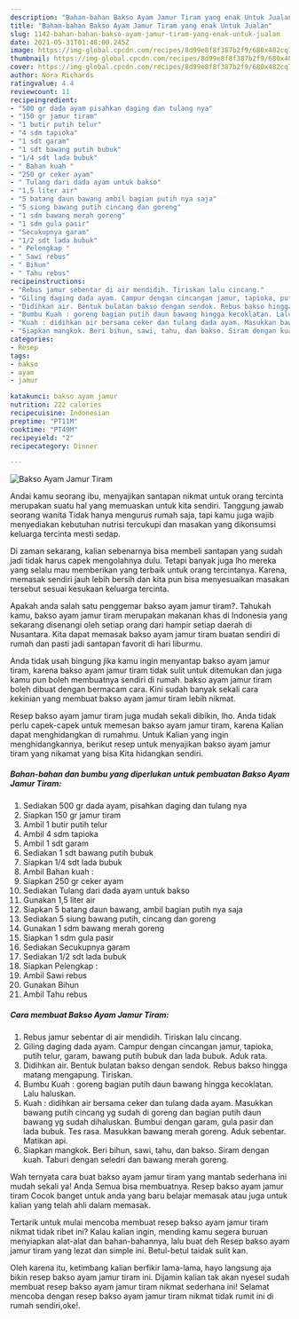 ```yaml
---
description: "Bahan-bahan Bakso Ayam Jamur Tiram yang enak Untuk Jualan"
title: "Bahan-bahan Bakso Ayam Jamur Tiram yang enak Untuk Jualan"
slug: 1142-bahan-bahan-bakso-ayam-jamur-tiram-yang-enak-untuk-jualan
date: 2021-05-31T01:48:00.245Z
image: https://img-global.cpcdn.com/recipes/8d99e8f8f387b2f9/680x482cq70/bakso-ayam-jamur-tiram-foto-resep-utama.jpg
thumbnail: https://img-global.cpcdn.com/recipes/8d99e8f8f387b2f9/680x482cq70/bakso-ayam-jamur-tiram-foto-resep-utama.jpg
cover: https://img-global.cpcdn.com/recipes/8d99e8f8f387b2f9/680x482cq70/bakso-ayam-jamur-tiram-foto-resep-utama.jpg
author: Nora Richards
ratingvalue: 4.4
reviewcount: 11
recipeingredient:
- "500 gr dada ayam pisahkan daging dan tulang nya"
- "150 gr jamur tiram"
- "1 butir putih telur"
- "4 sdm tapioka"
- "1 sdt garam"
- "1 sdt bawang putih bubuk"
- "1/4 sdt lada bubuk"
- " Bahan kuah "
- "250 gr ceker ayam"
- " Tulang dari dada ayam untuk bakso"
- "1,5 liter air"
- "5 batang daun bawang ambil bagian putih nya saja"
- "5 siung bawang putih cincang dan goreng"
- "1 sdm bawang merah goreng"
- "1 sdm gula pasir"
- "Secukupnya garam"
- "1/2 sdt lada bubuk"
- " Pelengkap "
- " Sawi rebus"
- " Bihun"
- " Tahu rebus"
recipeinstructions:
- "Rebus jamur sebentar di air mendidih. Tiriskan lalu cincang."
- "Giling daging dada ayam. Campur dengan cincangan jamur, tapioka, putih telur, garam, bawang putih bubuk dan lada bubuk. Aduk rata."
- "Didihkan air. Bentuk bulatan bakso dengan sendok. Rebus bakso hingga matang mengapung. Tiriskan."
- "Bumbu Kuah : goreng bagian putih daun bawang hingga kecoklatan. Lalu haluskan."
- "Kuah : didihkan air bersama ceker dan tulang dada ayam. Masukkan bawang putih cincang yg sudah di goreng dan bagian putih daun bawang yg sudah dihaluskan. Bumbui dengan garam, gula pasir dan lada bubuk. Tes rasa. Masukkan bawang merah goreng. Aduk sebentar. Matikan api."
- "Siapkan mangkok. Beri bihun, sawi, tahu, dan bakso. Siram dengan kuah. Taburi dengan seledri dan bawang merah goreng."
categories:
- Resep
tags:
- bakso
- ayam
- jamur

katakunci: bakso ayam jamur 
nutrition: 222 calories
recipecuisine: Indonesian
preptime: "PT11M"
cooktime: "PT49M"
recipeyield: "2"
recipecategory: Dinner

---
```



![Bakso Ayam Jamur Tiram](https://img-global.cpcdn.com/recipes/8d99e8f8f387b2f9/680x482cq70/bakso-ayam-jamur-tiram-foto-resep-utama.jpg)

Andai kamu seorang ibu, menyajikan santapan nikmat untuk orang tercinta merupakan suatu hal yang memuaskan untuk kita sendiri. Tanggung jawab seorang  wanita Tidak hanya mengurus rumah saja, tapi kamu juga wajib menyediakan kebutuhan nutrisi tercukupi dan masakan yang dikonsumsi keluarga tercinta mesti sedap.

Di zaman  sekarang, kalian sebenarnya bisa membeli santapan yang sudah jadi tidak harus capek mengolahnya dulu. Tetapi banyak juga lho mereka yang selalu mau memberikan yang terbaik untuk orang tercintanya. Karena, memasak sendiri jauh lebih bersih dan kita pun bisa menyesuaikan masakan tersebut sesuai kesukaan keluarga tercinta. 



Apakah anda salah satu penggemar bakso ayam jamur tiram?. Tahukah kamu, bakso ayam jamur tiram merupakan makanan khas di Indonesia yang sekarang disenangi oleh setiap orang dari hampir setiap daerah di Nusantara. Kita dapat memasak bakso ayam jamur tiram buatan sendiri di rumah dan pasti jadi santapan favorit di hari liburmu.

Anda tidak usah bingung jika kamu ingin menyantap bakso ayam jamur tiram, karena bakso ayam jamur tiram tidak sulit untuk ditemukan dan juga kamu pun boleh membuatnya sendiri di rumah. bakso ayam jamur tiram boleh dibuat dengan bermacam cara. Kini sudah banyak sekali cara kekinian yang membuat bakso ayam jamur tiram lebih nikmat.

Resep bakso ayam jamur tiram juga mudah sekali dibikin, lho. Anda tidak perlu capek-capek untuk memesan bakso ayam jamur tiram, karena Kalian dapat menghidangkan di rumahmu. Untuk Kalian yang ingin menghidangkannya, berikut resep untuk menyajikan bakso ayam jamur tiram yang nikamat yang bisa Kita hidangkan sendiri.

<!--inarticleads1-->

##### Bahan-bahan dan bumbu yang diperlukan untuk pembuatan Bakso Ayam Jamur Tiram:

1. Sediakan 500 gr dada ayam, pisahkan daging dan tulang nya
1. Siapkan 150 gr jamur tiram
1. Ambil 1 butir putih telur
1. Ambil 4 sdm tapioka
1. Ambil 1 sdt garam
1. Sediakan 1 sdt bawang putih bubuk
1. Siapkan 1/4 sdt lada bubuk
1. Ambil  Bahan kuah :
1. Siapkan 250 gr ceker ayam
1. Sediakan  Tulang dari dada ayam untuk bakso
1. Gunakan 1,5 liter air
1. Siapkan 5 batang daun bawang, ambil bagian putih nya saja
1. Sediakan 5 siung bawang putih, cincang dan goreng
1. Gunakan 1 sdm bawang merah goreng
1. Siapkan 1 sdm gula pasir
1. Sediakan Secukupnya garam
1. Sediakan 1/2 sdt lada bubuk
1. Siapkan  Pelengkap :
1. Ambil  Sawi rebus
1. Gunakan  Bihun
1. Ambil  Tahu rebus




<!--inarticleads2-->

##### Cara membuat Bakso Ayam Jamur Tiram:

1. Rebus jamur sebentar di air mendidih. Tiriskan lalu cincang.
1. Giling daging dada ayam. Campur dengan cincangan jamur, tapioka, putih telur, garam, bawang putih bubuk dan lada bubuk. Aduk rata.
1. Didihkan air. Bentuk bulatan bakso dengan sendok. Rebus bakso hingga matang mengapung. Tiriskan.
1. Bumbu Kuah : goreng bagian putih daun bawang hingga kecoklatan. Lalu haluskan.
1. Kuah : didihkan air bersama ceker dan tulang dada ayam. Masukkan bawang putih cincang yg sudah di goreng dan bagian putih daun bawang yg sudah dihaluskan. Bumbui dengan garam, gula pasir dan lada bubuk. Tes rasa. Masukkan bawang merah goreng. Aduk sebentar. Matikan api.
1. Siapkan mangkok. Beri bihun, sawi, tahu, dan bakso. Siram dengan kuah. Taburi dengan seledri dan bawang merah goreng.




Wah ternyata cara buat bakso ayam jamur tiram yang mantab sederhana ini mudah sekali ya! Anda Semua bisa membuatnya. Resep bakso ayam jamur tiram Cocok banget untuk anda yang baru belajar memasak atau juga untuk kalian yang telah ahli dalam memasak.

Tertarik untuk mulai mencoba membuat resep bakso ayam jamur tiram nikmat tidak ribet ini? Kalau kalian ingin, mending kamu segera buruan menyiapkan alat-alat dan bahan-bahannya, lalu buat deh Resep bakso ayam jamur tiram yang lezat dan simple ini. Betul-betul taidak sulit kan. 

Oleh karena itu, ketimbang kalian berfikir lama-lama, hayo langsung aja bikin resep bakso ayam jamur tiram ini. Dijamin kalian tak akan nyesel sudah membuat resep bakso ayam jamur tiram nikmat sederhana ini! Selamat mencoba dengan resep bakso ayam jamur tiram nikmat tidak rumit ini di rumah sendiri,oke!.

